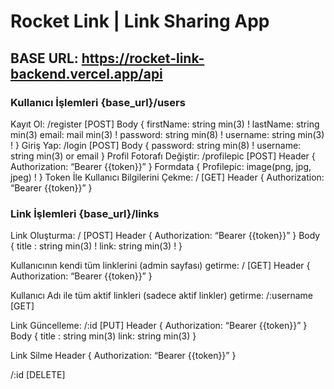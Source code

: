 # Rocket Link | Link Sharing App

## BASE URL: https://rocket-link-backend.vercel.app/api

### Kullanıcı İşlemleri   {base_url}/users
Kayıt Ol:
/register   [POST]
Body {
	firstName: string min(3) !
	lastName: string min(3) 
	email: mail min(3) !
	password: string min(8) !
	username: string min(3) !
}
Giriş Yap: 
/login  [POST]
Body {
password: string min(8) !
	username: string min(3) or email
}
Profil Fotorafı Değiştir:
/profilepic  [POST]
Header {
	Authorization: “Bearer {{token}}”
}
Formdata {
	Profilepic: image(png, jpg, jpeg) !
}
Token İle Kullanıcı Bilgilerini Çekme:
/   [GET]
Header {
	Authorization: “Bearer {{token}}”
}



### Link İşlemleri   {base_url}/links
Link Oluşturma:
/   [POST]
Header {
	Authorization: “Bearer {{token}}” }
Body {
	title :  string min(3) !
	link: string min(3) !
}

Kullanıcının kendi tüm linklerini (admin sayfası) getirme:
/   [GET]
Header {
	Authorization: “Bearer {{token}}” }


Kullanıcı Adı ile tüm aktif linkleri (sadece aktif linkler) getirme:
/:username   [GET]


Link Güncelleme:
/:id [PUT]
Header {
	Authorization: “Bearer {{token}}” }
Body {
title :  string min(3)
	link: string min(3) 
}

Link Silme
Header {
	Authorization: “Bearer {{token}}” }

/:id  [DELETE]
